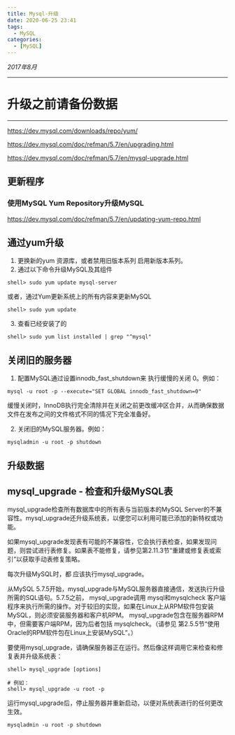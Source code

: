 ```yaml
---
title: Mysql-升级
date: 2020-06-25 23:41
tags: 
  - MySQL
categories:
  - [MySQL]
---
```


*2017年8月*

---
# 升级之前请备份数据
---

https://dev.mysql.com/downloads/repo/yum/

https://dev.mysql.com/doc/refman/5.7/en/upgrading.html

https://dev.mysql.com/doc/refman/5.7/en/mysql-upgrade.html

## 更新程序

### 使用MySQL Yum Repository升级MySQL
https://dev.mysql.com/doc/refman/5.7/en/updating-yum-repo.html


## 通过yum升级
1. 更换新的yum 资源库，或者禁用旧版本系列 启用新版本系列。
2. 通过以下命令升级MySQL及其组件
```
shell> sudo yum update mysql-server

```
或者，通过Yum更新系统上的所有内容来更新MySQL
```
shell> sudo yum update

```

3. 查看已经安装了的
```
shell> sudo yum list installed | grep "^mysql"

```

## 关闭旧的服务器
1. 配置MySQL通过设置innodb_fast_shutdown来 执行缓慢的关闭 0。例如：
```
mysql -u root -p --execute="SET GLOBAL innodb_fast_shutdown=0"
```
缓慢关闭时，InnoDB执行完全清除并在关闭之前更改缓冲区合并，从而确保数据文件在发布之间的文件格式不同的情况下完全准备好。

2. 关闭旧的MySQL服务器。例如：
```
mysqladmin -u root -p shutdown
```


## 升级数据

## mysql_upgrade - 检查和升级MySQL表
mysql_upgrade检查所有数据库中的所有表与当前版本的MySQL Server的不兼容性。mysql_upgrade还升级系统表，以便您可以利用可能已添加的新特权或功能。

如果mysql_upgrade发现表有可能的不兼容性，它会执行表检查，如果发现问题，则尝试进行表修复。如果表不能修复，请参见第2.11.3节“重建或修复表或索引”以获取手动表修复策略。

每次升级MySQL时，都 应该执行mysql_upgrade。

从MySQL 5.7.5开始，mysql_upgrade与MySQL服务器直接通信，发送执行升级所需的SQL语句。5.7.5之前， mysql_upgrade调用 mysql和mysqlcheck 客户端程序来执行所需的操作。对于较旧的实现，如果在Linux上从RPM软件包安装MySQL，则必须安装服务器和客户机RPM。 mysql_upgrade包含在服务器RPM中，但需要客户端RPM，因为后者包括 mysqlcheck。（请参见 第2.5.5节“使用Oracle的RPM软件包在Linux上安装MySQL”。）

要使用mysql_upgrade，请确保服务器正在运行。然后像这样调用它来检查和修复表并升级系统表：
```
shell> mysql_upgrade [options]

# 例如：
shell> mysql_upgrade -u root -p
```
运行mysql_upgrade后，停止服务器并重新启动，以便对系统表进行的任何更改生效。
```
mysqladmin -u root -p shutdown

```

